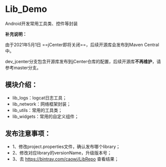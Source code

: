 


# Lib_Demo

Android开发常用工具类、控件等封装


**补充说明：**

由于2021年5月1日 ==jCenter即将关闭==，后续开源库会发布到Maven Central中。

dev_jcenter分支包含开源库发布到jCenter仓库的配置，后续开源库**不再维护**，请参考master分支。

## 模块介绍：

- lib_logs：logcat日志工具；
- lib_network：网络框架封装；
- lib_utils：常用的工具类；
- lib_widgets：常用的自定义组件；

## 发布注意事项：
- 1、修改project.properties文件，确认发布哪个library；
- 2、修改对应library的versionName，升级版本号；
- 3、去 https://bintray.com/caowj/LibRepo  查看结果；
